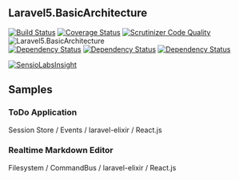 ## Laravel5.BasicArchitecture
[![Build Status](https://travis-ci.org/ytake/Laravel5.BasicArchitecture.svg)](https://travis-ci.org/ytake/Laravel5.BasicArchitecture)
[![Coverage Status](https://coveralls.io/repos/ytake/Laravel5.BasicArchitecture/badge.svg?branch=develop-basic)](https://coveralls.io/r/ytake/Laravel5.BasicArchitecture?branch=develop-basic)
[![Scrutinizer Code Quality](http://img.shields.io/scrutinizer/g/ytake/Laravel5.BasicArchitecture.svg?style=flat)](https://scrutinizer-ci.com/g/ytake/Laravel5.BasicArchitecture/?branch=develop-basic)
![Laravel5.BasicArchitecture](http://img.shields.io/badge/ytake-Laravel5.BasicArchitecture-yellowgreen.svg?style=flat)  
[![Dependency Status](https://www.versioneye.com/user/projects/54b7d9e605064657eb0001e5/badge.svg?style=flat)](https://www.versioneye.com/user/projects/54b7d9e605064657eb0001e5)
[![Dependency Status](https://www.versioneye.com/user/projects/54b7d9e4050646ca5c0001dd/badge.svg?style=flat)](https://www.versioneye.com/user/projects/54b7d9e4050646ca5c0001dd)
[![Dependency Status](https://www.versioneye.com/user/projects/54b7da2405064657eb00023d/badge.svg?style=flat)](https://www.versioneye.com/user/projects/54b7da2405064657eb00023d)  

[![SensioLabsInsight](https://insight.sensiolabs.com/projects/d189ea77-de47-4869-8889-b7ac8ccd879a/big.png)](https://insight.sensiolabs.com/projects/d189ea77-de47-4869-8889-b7ac8ccd879a)

## Samples

### ToDo Application
Session Store / Events / laravel-elixir / React.js

### Realtime Markdown Editor
Filesystem / CommandBus / laravel-elixir / React.js


